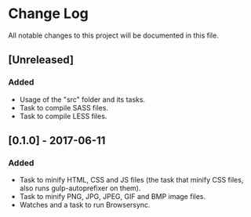 # Change Log
All notable changes to this project will be documented in this file.

## [Unreleased]
### Added
- Usage of the "src" folder and its tasks.
- Task to compile SASS files.
- Task to compile LESS files.

## [0.1.0] - 2017-06-11
### Added
- Task to minify HTML, CSS and JS files (the task that minify CSS files, also runs gulp-autoprefixer on them).
- Task to minify PNG, JPG, JPEG, GIF and BMP image files. 
- Watches and a task to run Browsersync.
